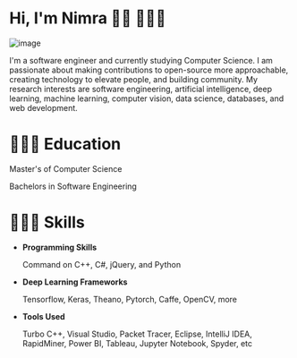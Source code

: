 # Hi, I'm Nimra 👋🏾 👩🏾‍💻

![image](https://user-images.githubusercontent.com/66442603/136705673-150482f3-910e-442e-80b3-7206a61b908d.png)

I'm a software engineer and currently studying Computer Science. I am passionate about making contributions to open-source more approachable, creating technology to elevate people, and building community. My research interests are software engineering, artificial intelligence, deep learning, machine learning, computer vision, data science, databases, and web development. 

# 👩🏼‍🎓 Education

Master's of Computer Science

Bachelors in Software Engineering

# 👩🏼‍💻 **Skills**

- **Programming Skills**	

  Command on C++, C#, jQuery, and Python

- **Deep Learning Frameworks**

  Tensorflow, Keras, Theano, Pytorch, Caffe, OpenCV, more

- **Tools Used**

  Turbo C++, Visual Studio, Packet Tracer, Eclipse, IntelliJ IDEA, RapidMiner, Power BI, Tableau, Jupyter Notebook, Spyder, etc








